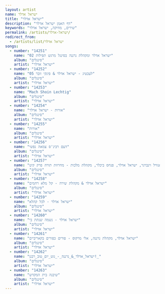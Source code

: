 ```yaml
---
layout: artist
name: ישראל אדלר
title: "ישראל אדלר"
description: "דף האמן ישראל אדלר"
keywords: "שירים, מוזיקה, ישראל אדלר"
permalink: /artists/ישראל-אדלר/
redirect_from:
  - /artists/list/ישראל אדלר
songs:
  - number: "14251"
    name: "02 ישראל אדלר ומקהלת נרננה בסינגל מרגש תפילות"
    album: "סינגלים"
    artist: "ישראל אדלר"
  - number: "14252"
    name: "05 לעכטיג - ישראל אדלר & פינקי וובר"
    album: "סינגלים"
    artist: "ישראל אדלר"
  - number: "14253"
    name: "Mach Shoin Lechtig"
    album: "סינגלים"
    artist: "ישראל אדלר"
  - number: "14254"
    name: "אורות - ישראל אדלר"
    album: "סינגלים"
    artist: "ישראל אדלר"
  - number: "14255"
    name: "אורות"
    album: "סינגלים"
    artist: "ישראל אדלר"
  - number: "14256"
    name: "דעם רבינ'ס צמאה נפשי"
    album: "סינגלים"
    artist: "ישראל אדלר"
  - number: "14257"
    name: "זאנוויל וינברגר, ישראל אדלר, פנחס ביכלר, מקהלת מלכות - מחרוזת תורה פרק קיט"
    album: "סינגלים"
    artist: "ישראל אדלר"
  - number: "14258"
    name: "ישראל אדלר & מקהלת שירה - קל מלא רחמים"
    album: "סינגלים"
    artist: "ישראל אדלר"
  - number: "14259"
    name: "ישראל אדלר - לכל קהלא"
    album: "סינגלים"
    artist: "ישראל אדלר"
  - number: "14260"
    name: "ישראל אדלר - נשמה שנתת בי"
    album: "סינגלים"
    artist: "ישראל אדלר"
  - number: "14261"
    name: "ישראל אדלר, מקהלת נרננה, אלי מרקוס - פורים כפורים בקאריביים"
    album: "סינגלים"
    artist: "ישראל אדלר"
  - number: "14262"
    name: "ישראל_אדלר_&_נרננה_-_גוט_יום_טוב_רבנן!_"
    album: "סינגלים"
    artist: "ישראל אדלר"
  - number: "14263"
    name: "שיבנה בית המקדש"
    album: "סינגלים"
    artist: "ישראל אדלר"
---
```

